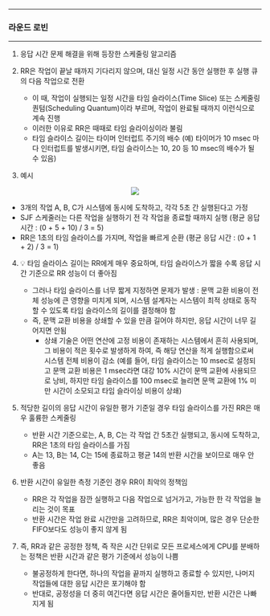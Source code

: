 -----
### 라운드 로빈
-----
1. 응답 시간 문제 해결을 위해 등장한 스케줄링 알고리즘
2. RR은 작업이 끝날 때까지 기다리지 않으며, 대신 일정 시간 동안 실행한 후 실행 큐의 다음 작업으로 전환
   - 이 때, 작업이 실행되는 일정 시간을 타임 슬라이스(Time Slice) 또는 스케줄링 퀀텀(Scheduling Quantum)이라 부르며, 작업이 완료될 때까지 이런식으로 계속 진행
   - 이러한 이유로 RR은 때때로 타임 슬라이싱이라 불림
   - 타임 슬라이스 길이는 타이머 인터럽트 주기의 배수 (예) 타이머가 10 msec 마다 인터럽트를 발생시키면, 타임 슬라이스는 10, 20 등 10 msec의 배수가 될 수 있음)

3. 예시
<div align="center">
<img src="https://github.com/user-attachments/assets/a10bf3c5-00c3-4ae0-aeb8-5a9739667b8a">
</div>

   - 3개의 작업 A, B, C가 시스템에 동시에 도착하고, 각각 5초 간 실행된다고 가정
   - SJF 스케줄러는 다른 작업을 실행하기 전 각 작업을 종료할 때까지 실행 (평균 응답 시간 : (0 + 5 + 10) / 3 = 5)
   - RR은 1초의 타임 슬라이스를 가지며, 작업을 빠르게 순환 (평균 응답 시간 : (0 + 1 + 2) / 3 = 1)

4. 💡 타임 슬라이스 길이는 RR에게 매우 중요하며, 타임 슬라이스가 짧을 수록 응답 시간 기준으로 RR 성능이 더 좋아짐
   - 그러나 타임 슬라이스를 너무 짧게 지정하면 문제가 발생 : 문맥 교환 비용이 전체 성능에 큰 영향을 미치게 되며, 시스템 설계자는 시스템이 최적 상태로 동작할 수 있도록 타임 슬라이스의 길이를 결정해야 함
   - 즉, 문맥 교환 비용을 상쇄할 수 있을 만큼 길어야 하지만, 응답 시간이 너무 길어지면 안됨
     + 상쇄 기술은 어떤 연산에 고정 비용이 존재하는 시스템에서 흔히 사용되며, 그 비용이 적은 횟수로 발생하게 하여, 즉 해당 연산을 적게 실행함으로써 시스템 전체 비용이 감소 (예를 들어, 타임 슬라이스는 10 msec로 설정되고 문맥 교환 비용은 1 msec라면 대강 10% 시간이 문맥 교환에 사용되므로 낭비, 하지만 타임 슬라이스를 100 msec로 늘리면 문맥 교환에 1% 미만 시간이 소모되고 타임 슬라이싱 비용이 상쇄)

5. 적당한 길이의 응답 시간이 유일한 평가 기준일 경우 타임 슬라이스를 가진 RR은 매우 훌륭한 스케줄링
   - 반환 시간 기준으로는, A, B, C는 각 작업 간 5초간 실행되고, 동시에 도착하고, RR은 1초의 타임 슬라이스를 가짐
   - A는 13, B는 14, C는 15에 종료하고 평균 14의 반환 시간을 보이므로 매우 안 좋음

6. 반환 시간이 유일한 측정 기준인 경우 RR이 최악의 정책임
   - RR은 각 작업을 잠깐 실행하고 다음 작업으로 넘거가고, 가능한 한 각 작업을 늘리는 것이 목표
   - 반환 시간은 작업 완료 시간만을 고려하므로, RR은 최악이며, 많은 경우 단순한 FIFO보다도 성능이 좋지 않게 됨

7. 즉, RR과 같은 공정한 정책, 즉 작은 시간 단위로 모든 프로세스에게 CPU를 분배하는 정책은 반환 시간과 같은 평가 기준에서 성능이 나쁨
   - 불공정하게 한다면, 하나의 작업을 끝까지 실행하고 종료할 수 있지만, 나머지 작업들에 대한 응답 시간은 포기해야 함
   - 반대로, 공정성을 더 중히 여긴다면 응답 시간은 줄어들지만, 반환 시간은 나빠지게 됨
